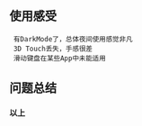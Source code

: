 ## 使用感受
``` 
 有DarkMode了，总体夜间使用感觉非凡
 3D Touch丢失，手感很差
 滑动键盘在某些App中未能适用
 ```
## 问题总结
<!--more-->

#### 以上